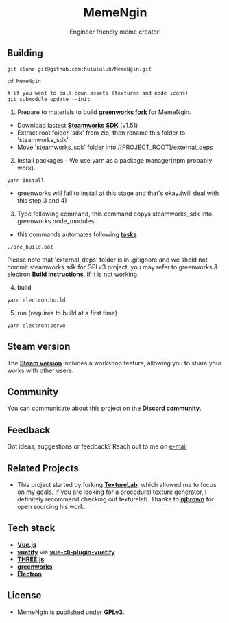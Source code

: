 <h1 align="center">
  MemeNgin
</h1>

<p align="center">
  Engineer friendly meme creator!<br/>
</p>

## Building

```
git clone git@github.com:hulululuh/MemeNgin.git

cd MemeNgin

# if you want to pull down assets (textures and node icons)
git submodule update --init

```

1. Prepare to materials to build **[greenworks fork](https://github.com/hulululuh/greenworks)** for MemeNgin.
  - Download lastest **[Steamworks SDK](https://partner.steamgames.com/downloads/list)** (v1.51)
  - Extract root folder 'sdk' from zip, then rename this folder to 'steamworks_sdk'
  - Move 'steamworks_sdk' folder into /[PROJECT_ROOT]/external_deps


2. Install packages - We use yarn as a package manager(npm probably work).
```
yarn install
```
  * greenworks will fail to install at this stage and that's okay.(will deal with this step 3 and 4)


3. Type following command, this command copys steamworks_sdk into greenworks node_modules 
  - this commands automates following **[tasks](https://github.com/greenheartgames/greenworks/blob/master/docs/get-steamworks-sdk.md)**
```
./pre_build.bat
```
Please note that 'external_deps' folder is in .gitignore and we shold not commit steamworks sdk for GPLv3 project. you may refer to greenworks & electron **[Build instructions](https://github.com/greenheartgames/greenworks/blob/master/docs/build-instructions-electron.md)**, if it is not working.


4. build
```
yarn electron:build
```


5. run (requires to build at a first time)
```
yarn electron:serve
```

## Steam version
The **[Steam version](https://store.steampowered.com/app/1632910/MemeNgin/)** includes a workshop feature, allowing you to share your works with other users.

## Community
You can communicate about this project on the **[Discord community](https://discord.gg/9vewbmkGHE)**.

## Feedback
Got ideas, suggestions or feedback? Reach out to me on [e-mail](mailto:admin@memengin.com)

## Related Projects
- This project started by forking **[TextureLab](https://github.com/njbrown/texturelab)**, which allowed me to focus on my goals. If you are looking for a procedural texture generator, I definitely recommend checking out texturelab. Thanks to **[njbrown](https://github.com/njbrown)** for open sourcing his work.

## Tech stack
- **[Vue.js](https://vuejs.org)**
- **[vuetify](https://vuetifyjs.com/en/)** via **[vue-cli-plugin-vuetify](https://github.com/vuetifyjs/vue-cli-plugins)**
- **[THREE.js](https://threejs.org/)**
- **[greenworks](https://github.com/greenheartgames/greenworks)**
- **[Electron](https://electronjs.org)**

## License
- MemeNgin is published under **[GPLv3](https://github.com/hulululuh/MemeNgin/blob/main/LICENSE)**.
